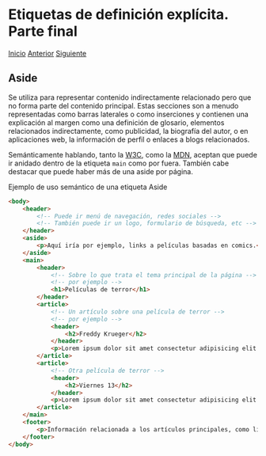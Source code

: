# Etiquetas de definición explícita. Parte final

[Inicio](../README.md) [Anterior](i_article-y-section.md) [Siguiente](j_aside.md)

## Aside

Se utiliza para representar contenido indirectamente relacionado pero que no forma parte del contenido principal. Estas secciones son a menudo representadas como barras laterales o como inserciones y contienen una explicación al margen como una definición de glosario, elementos relacionados indirectamente, como publicidad, la biografía del autor, o en aplicaciones web, la información de perfil o enlaces a blogs relacionados.

Semánticamente hablando, tanto la [W3C](https://www.w3.org/TR/2011/WD-html5-author-20110809/the-aside-element.html), como la [MDN](https://developer.mozilla.org/es/docs/Web/HTML/Elemento/aside), aceptan que puede ir anidado dentro de la etiqueta `main` como por fuera. También cabe destacar que puede haber más de una aside por página.

Ejemplo de uso semántico de una etiqueta Aside

```html
<body>
    <header>
        <!-- Puede ir menú de navegación, redes sociales -->
        <!-- También puede ir un logo, formulario de búsqueda, etc -->
    </header>
    <aside>
        <p>Aquí iría por ejemplo, links a películas basadas en comics.</p>
    </aside>
    <main>
        <header>
            <!-- Sobre lo que trata el tema principal de la página -->
            <!-- por ejemplo -->
            <h1>Películas de terror</h1>
        </header>
        <article>
            <!-- Un artículo sobre una película de terror -->
            <!-- por ejemplo -->
            <header>
                <h2>Freddy Krueger</h2>
            </header>
            <p>Lorem ipsum dolor sit amet consectetur adipisicing elit.</p>
        </article>
        <article>
            <!-- Otra película de terror -->
            <header>
                <h2>Viernes 13</h2>
            </header>
            <p>Lorem ipsum dolor sit amet consectetur adipisicing elit.</p>
        </article>
    </main>
    <footer>
        <p>Información relacionada a los artículos principales, como link de recursos. Los autores, etc, etc.</p>
    </footer>
</body>
```
